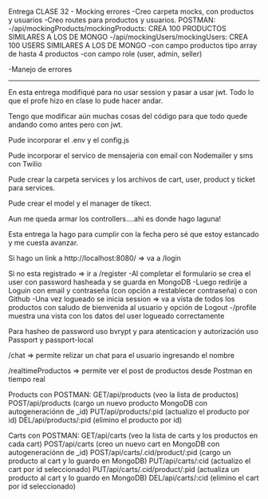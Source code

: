 

Entrega CLASE 32 - Mocking errores
-Creo carpeta mocks, con productos y usuarios
-Creo routes para productos y usuarios.
    POSTMAN:
    -/api/mockingProducts/mockingProducts: CREA 100 PRODUCTOS SIMILARES A LOS DE MONGO
    -/api/mockingUsers/mockingUsers: CREA 100 USERS SIMILARES A LOS DE MONGO
        -con campo productos tipo array de hasta 4 productos
        -con campo role (user, admin, seller)

-Manejo de errores


----------------------------------------------------------------

En esta entrega modifiqué para no usar session y pasar a usar jwt.
Todo lo que el profe hizo en clase lo pude hacer andar.

Tengo que modificar aún muchas cosas del código para que todo quede andando como antes pero con jwt.

Pude incorporar el .env y el config.js

Pude incorporar el servico de mensajeria con email con Nodemailer y sms con Twilio

Pude crear la carpeta services y los archivos de cart, user, product y ticket para services.

Pude crear el model y el manager de tikect.

Aun me queda armar los controllers....ahi es donde hago laguna!


Esta entrega la hago para cumplir con la fecha pero sé que estoy estancado y me cuesta avanzar.




Si hago un link a http://localhost:8080/ => va a /login

Si no esta registrado => ir a /register
    -Al completar el formulario se crea el user con password hasheada y se guarda en MongoDB
    -Luego redirije a Loguin con email y contraseña (con opción a restablecer contraseña) o con Github
    -Una vez logueado se inicia session => va a vista de todos los productos con saludo de bienvenida al usuario y opción de Logout
    -/profile muestra una vista con los datos del user logueado correctamente

Para hasheo de password uso bvrypt y para atenticacion y autorización uso Passport y passport-local

/chat => permite relizar un chat para el usuario ingresando el nombre

/realtimeProductos => permite ver el post de productos desde Postman en tiempo real

Products con POSTMAN:
GET/api/products    (veo la lista de productos)
POST/api/products   (cargo un nuevo producto MongoDB con autogeneraciónn de _id)
PUT/api/products/:pid    (actualizo el producto por id)
DEL/api/products/:pid    (elimino el producto por id)

Carts con POSTMAN:
GET/api/carts       (veo la lista de carts y los productos en cada cart)
POST/api/carts      (creo un nuevo cart en MongoDB con autogeneraciónn de _id)
POST/api/carts/.cid/product/:pid      (cargo un producto al cart y lo guardo en MongoDB)
PUT/api/carts/:cid    (actualizo el cart por id seleccionado)
PUT/api/carts/.cid/product/:pid      (actualiza un producto al cart y lo guardo en MongoDB)
DEL/api/carts/:cid    (elimino el cart por id seleccionado)